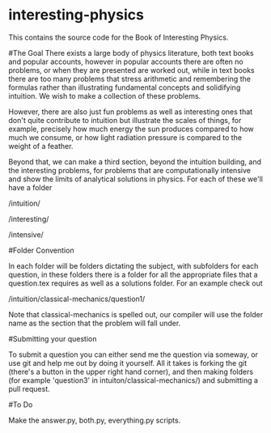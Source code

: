 # interesting-physics
This contains the source code for the Book of Interesting Physics.


#The Goal
There exists a large body of physics literature, both text books and 
popular accounts, however in popular accounts there are often no problems,
or when they are presented are worked out, while in text books there 
are too many problems that stress arithmetic and remembering the formulas
rather than illustrating fundamental concepts and solidifying intuition.
We wish to make a collection of these problems.

However, there are also just fun problems as well as interesting ones that
don't quite contribute to intuition but illustrate the scales of things,
for example, precisely how much energy the sun produces compared to how much
we consume, or how light radiation pressure is compared to the weight of a 
feather.

Beyond that, we can make a third section, beyond the intuition building, and 
the interesting problems, for problems that are computationally intensive 
and show the limits of analytical solutions in physics. For each of these we'll
have a folder

/intuition/

/interesting/

/intensive/



#Folder Convention

In each folder will be folders dictating the subject, with subfolders for each question,
in these folders there is a folder for all the appropriate files that a question.tex requires
as well as a solutions folder. For an example check out

/intuition/classical-mechanics/question1/

Note that classical-mechanics is spelled out, our compiler will use the folder name as the section that the problem will fall under.

#Submitting your question

To submit a question you can either send me the question via someway, or use git and help me out by doing it yourself. All it takes is forking the git (there's a button in the upper right hand corner), and then making folders (for example 'question3' in intuiton/classical-mechanics/) and submitting a pull request.


#To Do

Make the answer.py, both.py, everything.py scripts.